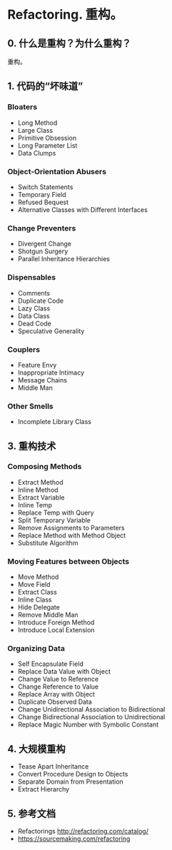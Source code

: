 # Refactoring. 重构。

## 0. 什么是重构？为什么重构？

重构。

## 1. 代码的“坏味道”

### Bloaters

- Long Method
- Large Class
- Primitive Obsession
- Long Parameter List
- Data Clumps

### Object-Orientation Abusers

- Switch Statements
- Temporary Field
- Refused Bequest
- Alternative Classes with Different Interfaces

### Change Preventers

- Divergent Change
- Shotgun Surgery
- Parallel Inheritance Hierarchies

### Dispensables

- Comments
- Duplicate Code
- Lazy Class
- Data Class
- Dead Code
- Speculative Generality

### Couplers

- Feature Envy
- Inappropriate Intimacy
- Message Chains
- Middle Man

### Other Smells

- Incomplete Library Class

## 3. 重构技术

### Composing Methods

- Extract Method
- Inline Method
- Extract Variable
- Inline Temp
- Replace Temp with Query
- Split Temporary Variable
- Remove Assignments to Parameters
- Replace Method with Method Object
- Substitute Algorithm

### Moving Features between Objects

- Move Method
- Move Field
- Extract Class
- Inline Class
- Hide Delegate
- Remove Middle Man
- Introduce Foreign Method
- Introduce Local Extension

### Organizing Data

- Self Encapsulate Field
- Replace Data Value with Object
- Change Value to Reference
- Change Reference to Value
- Replace Array with Object
- Duplicate Observed Data
- Change Unidirectional Association to Bidirectional
- Change Bidirectional Association to Unidirectional
- Replace Magic Number with Symbolic Constant

## 4. 大规模重构

- Tease Apart Inheritance
- Convert Procedure Design to Objects
- Separate Domain from Presentation
- Extract Hierarchy

## 5. 参考文档

- Refactorings http://refactoring.com/catalog/
- https://sourcemaking.com/refactoring

